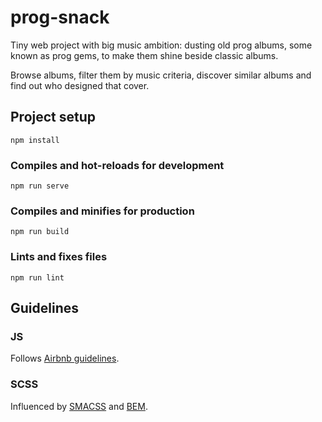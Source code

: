 # prog-snack
Tiny web project with big music ambition: dusting old prog albums, some known as prog gems, to make them shine beside classic albums.

Browse albums, filter them by music criteria, discover similar albums and find out who designed that cover.

## Project setup
```
npm install
```

### Compiles and hot-reloads for development
```
npm run serve
```

### Compiles and minifies for production
```
npm run build
```

### Lints and fixes files
```
npm run lint
```

## Guidelines

### JS
Follows [Airbnb guidelines](https://www.npmjs.com/package/eslint-config-airbnb).

### SCSS
Influenced by [SMACSS](http://smacss.com/) and [BEM](http://getbem.com/).
